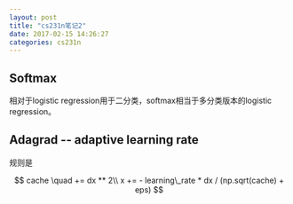 ```yaml
---
layout: post
title: "cs231n笔记2"
date: 2017-02-15 14:26:27
categories: cs231n
---
```

## Softmax
相对于logistic regression用于二分类，softmax相当于多分类版本的logistic regression。

## Adagrad -- adaptive learning rate
规则是

$$
cache \quad += dx ** 2\\
x += - learning\_rate * dx / (np.sqrt(cache) + eps)
$$